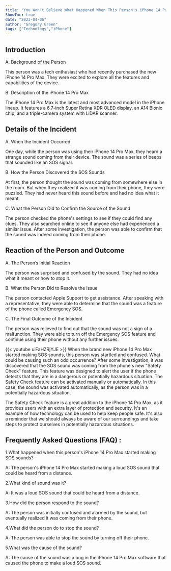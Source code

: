 ```yaml
---
title: "You Won't Believe What Happened When This Person's iPhone 14 Pro Max Started Making SOS Sounds!"
ShowToc: true 
date: "2023-04-06"
author: "Gregory Green" 
tags: ["Technology","iPhone"]
---
```

## Introduction

A. Background of the Person

This person was a tech enthusiast who had recently purchased the new iPhone 14 Pro Max. They were excited to explore all the features and capabilities of the device.

B. Description of the iPhone 14 Pro Max

The iPhone 14 Pro Max is the latest and most advanced model in the iPhone lineup. It features a 6.7-inch Super Retina XDR OLED display, an A14 Bionic chip, and a triple-camera system with LiDAR scanner.

## Details of the Incident

A. When the Incident Occurred

One day, while the person was using their iPhone 14 Pro Max, they heard a strange sound coming from their device. The sound was a series of beeps that sounded like an SOS signal. 

B. How the Person Discovered the SOS Sounds

At first, the person thought the sound was coming from somewhere else in the room. But when they realized it was coming from their phone, they were puzzled. They had never heard this sound before and had no idea what it meant. 

C. What the Person Did to Confirm the Source of the Sound

The person checked the phone's settings to see if they could find any clues. They also searched online to see if anyone else had experienced a similar issue. After some investigation, the person was able to confirm that the sound was indeed coming from their phone. 

## Reaction of the Person and Outcome

A. The Person’s Initial Reaction

The person was surprised and confused by the sound. They had no idea what it meant or how to stop it. 

B. What the Person Did to Resolve the Issue

The person contacted Apple Support to get assistance. After speaking with a representative, they were able to determine that the sound was a feature of the phone called Emergency SOS. 

C. The Final Outcome of the Incident

The person was relieved to find out that the sound was not a sign of a malfunction. They were able to turn off the Emergency SOS feature and continue using their phone without any further issues.

{{< youtube uiFaHZRjYJE >}} 
When the brand new iPhone 14 Pro Max started making SOS sounds, this person was startled and confused. What could be causing such an odd occurrence? After some investigation, it was discovered that the SOS sound was coming from the phone's new "Safety Check" feature. This feature was designed to alert the user if the phone detects that they are in a dangerous or potentially hazardous situation. The Safety Check feature can be activated manually or automatically. In this case, the sound was activated automatically, as the person was in a potentially hazardous situation. 

The Safety Check feature is a great addition to the iPhone 14 Pro Max, as it provides users with an extra layer of protection and security. It's an example of how technology can be used to help keep people safe. It's also a reminder that we should always be aware of our surroundings and take steps to protect ourselves in potentially hazardous situations.

## Frequently Asked Questions (FAQ) :
1.What happened when this person's iPhone 14 Pro Max started making SOS sounds?

A: The person's iPhone 14 Pro Max started making a loud SOS sound that could be heard from a distance.

2.What kind of sound was it?

A: It was a loud SOS sound that could be heard from a distance.

3.How did the person respond to the sound?

A: The person was initially confused and alarmed by the sound, but eventually realized it was coming from their phone.

4.What did the person do to stop the sound?

A: The person was able to stop the sound by turning off their phone.

5.What was the cause of the sound?

A: The cause of the sound was a bug in the iPhone 14 Pro Max software that caused the phone to make a loud SOS sound.


